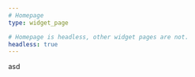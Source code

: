 ```yaml
---
# Homepage
type: widget_page

# Homepage is headless, other widget pages are not.
headless: true
---
```

asd